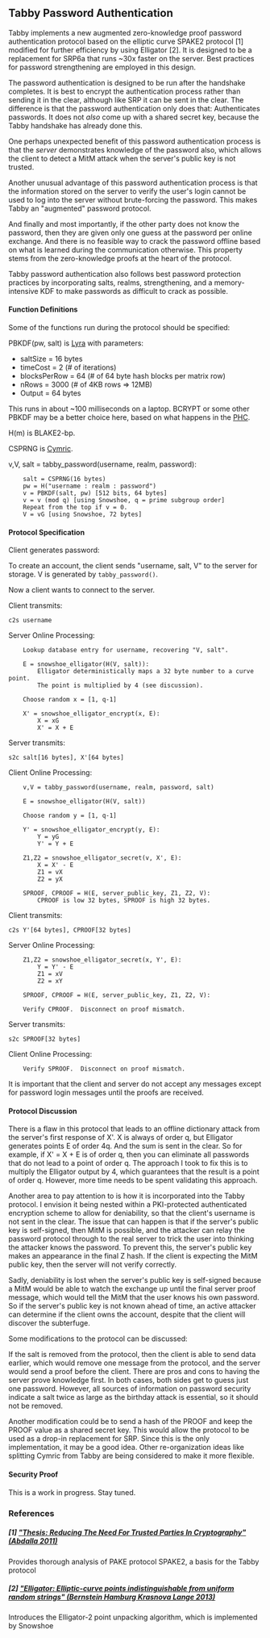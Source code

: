 ## Tabby Password Authentication

Tabby implements a new augmented zero-knowledge proof password authentication
protocol based on the elliptic curve SPAKE2 protocol [1] modified for further
efficiency by using Elligator [2].  It is designed to be a replacement for SRP6a
that runs ~30x faster on the server.  Best practices for password strengthening
are employed in this design.

The password authentication is designed to be run after the handshake completes.
It is best to encrypt the authentication process rather than sending it in the
clear, although like SRP it can be sent in the clear.  The difference is that
the password authentication only does that: Authenticates passwords.  It does
not *also* come up with a shared secret key, because the Tabby handshake has
already done this.

One perhaps unexpected benefit of this password authentication process is that
the *server* demonstrates knowledge of the password also, which allows the
client to detect a MitM attack when the server's public key is not trusted.

Another unusual advantage of this password authentication process is that the
information stored on the server to verify the user's login cannot be used to
log into the server without brute-forcing the password.  This makes Tabby an
"augmented" password protocol.

And finally and most importantly, if the other party does not know the password,
then they are given only one guess at the password per online exchange.  And
there is no feasible way to crack the password offline based on what is learned
during the communication otherwise.  This property stems from the zero-knowledge
proofs at the heart of the protocol.

Tabby password authentication also follows best password protection practices
by incorporating salts, realms, strengthening, and a memory-intensive KDF to
make passwords as difficult to crack as possible.


#### Function Definitions

Some of the functions run during the protocol should be specified:

PBKDF(pw, salt) is [Lyra](http://eprint.iacr.org/2014/030.pdf) with parameters:

+ saltSize = 16 bytes
+ timeCost = 2 (# of iterations)
+ blocksPerRow = 64 (# of 64 byte hash blocks per matrix row)
+ nRows = 3000 (# of 4KB rows => 12MB)
+ Output = 64 bytes

This runs in about ~100 milliseconds on a laptop.  BCRYPT or some other PBKDF
may be a better choice here, based on what happens in the [PHC](https://password-hashing.net/).

H(m) is BLAKE2-bp.

CSPRNG is [Cymric](https://github.com/catid/cymric).

v,V, salt = tabby_password(username, realm, password):

~~~
	salt = CSPRNG(16 bytes)
	pw = H("username : realm : password")
	v = PBKDF(salt, pw) [512 bits, 64 bytes]
	v = v (mod q) [using Snowshoe, q = prime subgroup order]
	Repeat from the top if v = 0.
	V = vG [using Snowshoe, 72 bytes]
~~~


#### Protocol Specification

Client generates password:

To create an account, the client sends "username, salt, V" to the server for storage.  V is generated by `tabby_password()`.

Now a client wants to connect to the server.

Client transmits:

~~~
c2s username
~~~

Server Online Processing:

~~~
	Lookup database entry for username, recovering "V, salt".

	E = snowshoe_elligator(H(V, salt)):
		Elligator deterministically maps a 32 byte number to a curve point.
		The point is multiplied by 4 (see discussion).

	Choose random x = [1, q-1]

	X' = snowshoe_elligator_encrypt(x, E):
		X = xG
		X' = X + E
~~~

Server transmits:

~~~
s2c salt[16 bytes], X'[64 bytes]
~~~

Client Online Processing:

~~~
	v,V = tabby_password(username, realm, password, salt)

	E = snowshoe_elligator(H(V, salt))

	Choose random y = [1, q-1]

	Y' = snowshoe_elligator_encrypt(y, E):
		Y = yG
		Y' = Y + E

	Z1,Z2 = snowshoe_elligator_secret(v, X', E):
		X = X' - E
		Z1 = vX
		Z2 = yX

	SPROOF, CPROOF = H(E, server_public_key, Z1, Z2, V):
		CPROOF is low 32 bytes, SPROOF is high 32 bytes.
~~~

Client transmits:

~~~
c2s Y'[64 bytes], CPROOF[32 bytes]
~~~

Server Online Processing:

~~~
	Z1,Z2 = snowshoe_elligator_secret(x, Y', E):
		Y = Y' - E
		Z1 = xV
		Z2 = xY

	SPROOF, CPROOF = H(E, server_public_key, Z1, Z2, V):

	Verify CPROOF.  Disconnect on proof mismatch.
~~~

Server transmits:

~~~
s2c SPROOF[32 bytes]
~~~

Client Online Processing:

~~~
	Verify SPROOF.  Disconnect on proof mismatch.
~~~

It is important that the client and server do not accept any messages
except for password login messages until the proofs are received.


#### Protocol Discussion

There is a flaw in this protocol that leads to an offline dictionary attack from the server's first response of X'.  X is always of order q, but Elligator generates points E of order 4q.  And the sum is sent in the clear.  So for example, if X' = X + E is of order q, then you can eliminate all passwords that do not lead to a point of order q.  The approach I took to fix this is to multiply the Elligator output by 4, which guarantees that the result is a point of order q.  However, more time needs to be spent validating this approach.

Another area to pay attention to is how it is incorporated into the Tabby protocol.  I envision it being nested within a PKI-protected authenticated encryption scheme to allow for deniability, so that the client's username is not sent in the clear.  The issue that can happen is that if the server's public key is self-signed, then MitM is possible, and the attacker can relay the password protocol through to the real server to trick the user into thinking the attacker knows the password.  To prevent this, the server's public key makes an appearance in the final Z hash.  If the client is expecting the MitM public key, then the server will not verify correctly.

Sadly, deniability is lost when the server's public key is self-signed because a MitM would be able to watch the exchange up until the final server proof message, which would tell the MitM that the user knows his own password.  So if the server's public key is not known ahead of time, an active attacker can determine if the client owns the account, despite that the client will discover the subterfuge.

Some modifications to the protocol can be discussed:

If the salt is removed from the protocol, then the client is able to send data earlier, which would remove one message from the protocol, and the server would send a proof before the client.  There are pros and cons to having the server prove knowledge first.  In both cases, both sides get to guess just one password.  However, all sources of information on password security indicate a salt twice as large as the birthday attack is essential, so it should not be removed.

Another modification could be to send a hash of the PROOF and keep the PROOF value as a shared secret key.  This would allow the protocol to be used as a drop-in replacement for SRP.  Since this is the only implementation, it may be a good idea.  Other re-organization ideas like splitting Cymric from Tabby are being considered to make it more flexible.


#### Security Proof

This is a work in progress.  Stay tuned.


### References

##### [1] ["Thesis: Reducing The Need For Trusted Parties In Cryptography" (Abdalla 2011)](http://www.di.ens.fr/~mabdalla/papers/hdrthesis.pdf)
Provides thorough analysis of PAKE protocol SPAKE2, a basis for the Tabby protocol

##### [2] ["Elligator: Elliptic-curve points indistinguishable from uniform random strings" (Bernstein Hamburg Krasnova Lange 2013)](http://elligator.cr.yp.to/elligator-20130828.pdf)
Introduces the Elligator-2 point unpacking algorithm, which is implemented by Snowshoe

